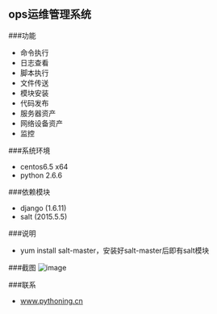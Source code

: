 ## ops运维管理系统 

###功能
* 命令执行
* 日志查看
* 脚本执行
* 文件传送
* 模块安装
* 代码发布
* 服务器资产
* 网络设备资产
* 监控


###系统环境
* centos6.5 x64
* python 2.6.6

###依赖模块
* django (1.6.11)
* salt (2015.5.5)

###说明
* yum install salt-master，安装好salt-master后即有salt模块

###截图
![image](https://github.com/lijc210/ops/tree/master/static/images/ops.png)

###联系
* www.pythoning.cn


